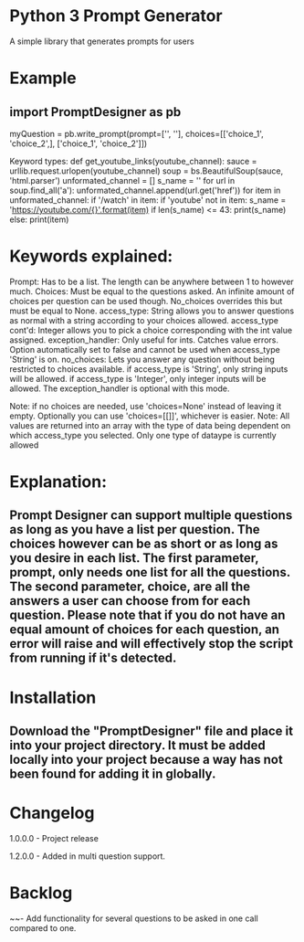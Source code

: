 <h1>Python 3 Prompt Generator</h1>
    A simple library that generates prompts for users

# Example
<h2>import PromptDesigner as pb</h2>

myQuestion = pb.write_prompt(prompt=['', ''], choices=[['choice_1', 'choice_2',], ['choice_1', 'choice_2']])

Keyword types:
 def get_youtube_links(youtube_channel):
        sauce = urllib.request.urlopen(youtube_channel)
        soup = bs.BeautifulSoup(sauce, 'html.parser')
        unformated_channel = []
        s_name = ''
        for url in soup.find_all('a'):
            unformated_channel.append(url.get('href'))
        for item in unformated_channel:
            if '/watch' in item:
                if 'youtube' not in item:
                    s_name = 'https://youtube.com/{}'.format(item)
                    if len(s_name) <= 43:
                        print(s_name)
                else:
                    print(item)




# Keywords explained:


Prompt:
Has to be a list. The length can be anywhere between 1 to however much. 
Choices: Must be equal to the questions asked. An infinite amount of choices per question can be used though. No_choices overrides this but must be equal to None.
access_type: String allows you to answer questions as normal with a string according to your choices allowed.
access_type cont'd: Integer allows you to pick a choice corresponding with the int value assigned.
exception_handler: Only useful for ints. Catches value errors. Option automatically set to false and cannot be used when access_type 'String' is on.
no_choices: Lets you answer any question without being restricted to choices available. if access_type is 'String', only string inputs will be allowed.
if access_type is 'Integer', only integer inputs will be allowed. The exception_handler is optional with this mode.

Note: if no choices are needed, use 'choices=None' instead of leaving it empty. Optionally you can use 'choices=[[]]', whichever is easier.
Note: All values are returned into an array with the type of data being dependent on which access_type you selected. Only one type of dataype is currently allowed 


# Explanation:
<h2>Prompt Designer can support multiple questions as long as you have a list per question. The choices however can be as short or as long as you desire in each list. The first parameter, prompt, only needs one list for all the questions. The second parameter, choice, are all the answers a user can choose from for each question. <b>Please note that if you do not have an equal amount of choices for each question, an error will raise and will effectively stop the script from running if it's detected.</b></h2> 

# Installation
<h2>Download the "PromptDesigner" file and place it into your project directory. It must be added locally into your project because a way has not been found for adding it in globally.

# Changelog 

1.0.0.0
    - Project release</h3>

1.2.0.0
    - Added in multi question support.


# Backlog

~~- Add functionality for several questions to be asked in one call compared to one.

